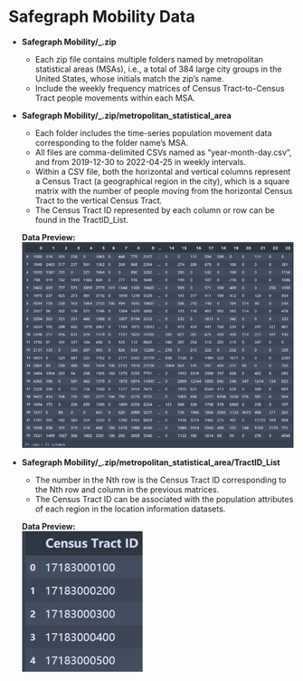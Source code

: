# Safegraph Mobility Data 
- **Safegraph Mobility/\_.zip**
  
  - Each zip file contains multiple folders named by metropolitan statistical areas (MSAs), i.e., a total of 384 large city groups in the United States, whose initials match the zip’s name. 
  - Include the weekly frequency matrices of Census Tract-to-Census Tract people movements within each MSA.
  
- **Safegraph Mobility/\_.zip/metropolitan_statistical_area**  
  - Each folder includes the time-series population movement data corresponding to the folder name’s MSA. 
  - All files are comma-delimited CSVs named as “year-month-day.csv”, and from 2019-12-30 to 2022-04-25 in weekly intervals. 
  - Within a CSV file, both the horizontal and vertical columns represent a Census Tract (a geographical region in the city), which is a square matrix with the number of people moving from the horizontal Census Tract to the vertical Census Tract.
  - The Census Tract ID represented by each column or row can be found in the TractID_List.   

  **Data Preview:**  
  ![](1.png)


- **Safegraph Mobility/\_.zip/metropolitan_statistical_area/TractID_List**
  - The number in the Nth row is the Census Tract ID corresponding to the Nth row and column in the previous matrices.
  - The Census Tract ID can be associated with the population attributes of each region in the location information datasets. 

  **Data Preview:**  
  ![](2.png)

